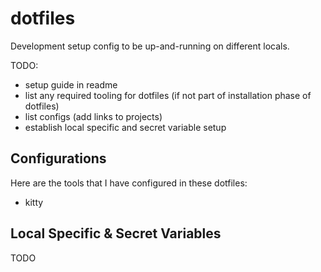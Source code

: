 # dotfiles

Development setup config to be up-and-running on different locals.

TODO:
- setup guide in readme
- list any required tooling for dotfiles (if not part of installation phase of dotfiles)
- list configs (add links to projects)
- establish local specific and secret variable setup

## Configurations
Here are the tools that I have configured in these dotfiles:
- kitty

## Local Specific & Secret Variables
TODO